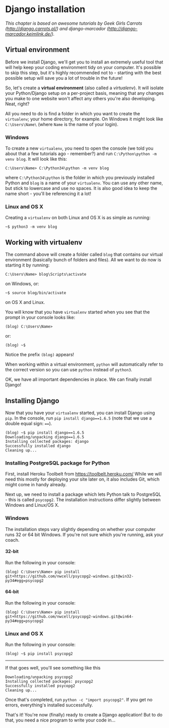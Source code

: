 # Django installation

*This chapter is based on awesome tutorials by Geek Girls Carrots (http://django.carrots.pl/) and django-marcador (http://django-marcador.keimlink.de/).*

## Virtual environment

Before we install Django, we'll get you to install an extremely useful tool that will help keep your coding environment tidy on your computer. It's possible to skip this step, but it's highly recommended not to - starting with the best possible setup will save you a lot of trouble in the future!

So, let's create a **virtual environment** (also called a *virtualenv*). It will isolate your Python/Django setup on a per-project basis, meaning that any changes you make to one website won't affect any others you're also developing. Neat, right?

All you need to do is find a folder in which you want to create the `virtualenv`; your home directory, for example. On Windows it might look like `C:\Users\Name\` (where `Name` is the name of your login).

### Windows

To create a new `virtualenv`, you need to open the console (we told you about that a few tutorials ago - remember?) and run `C:\Python\python -m venv blog`. It will look like this:

    C:\Users\Name> C:\Python34\python -m venv blog

where `C:\Python34\python` is the folder in which you previously installed Python and `blog` is a name of your `virtualenv`. You can use any other name, but stick to lowercase and use no spaces. It is also good idea to keep the name short - you'll be referencing it a lot!

### Linux and OS X

Creating a `virtualenv` on both Linux and OS X is as simple as running:

    ~$ python3 -m venv blog

## Working with virtualenv

The command above will create a folder called `blog` that contains our virtual environment (basically bunch of folders and files). All we want to do now is starting it by running:

    C:\Users\Name> blog\Scripts\activate

on Windows, or:

    ~$ source blog/bin/activate

on OS X and Linux.

You will know that you have `virtualenv` started when you see that the prompt in your console looks like:

    (blog) C:\Users\Name>

or:

    (blog) ~$

Notice the prefix `(blog)` appears!

When working within a virtual environment, `python` will automatically refer to the correct version so you can use `python` instead of `python3`.

OK, we have all important dependencies in place. We can finally install Django!

## Installing Django

Now that you have your `virtualenv` started, you can install Django using `pip`. In the console, run `pip install django==1.6.5` (note that we use a double equal sign: `==`).

    (blog) ~$ pip install django==1.6.5
    Downloading/unpacking django==1.6.5
    Installing collected packages: django
    Successfully installed django
    Cleaning up...

### Installing PostgreSQL package for Python

First, install Heroku Toolbelt from https://toolbelt.heroku.com/ While we will need this mostly for deploying your site later on, it also includes Git, which might come in handy already.

Next up, we need to install a package which lets Python talk to PostgreSQL - this is called `psycopg2`. The installation instructions differ slightly between Windows and Linux/OS X.

### Windows

The installation steps vary slightly depending on whether your computer runs 32 or 64 bit Windows. If you're not sure which you're running, ask your coach.

#### 32-bit

Run the following in your console:

    (blog) C:\Users\Name> pip install git+https://github.com/nwcell/psycopg2-windows.git@win32-py34#egg=psycopg2

#### 64-bit

Run the following in your console:

    (blog) C:\Users\Name> pip install git+https://github.com/nwcell/psycopg2-windows.git@win64-py34#egg=psycopg2

### Linux and OS X

Run the following in your console:

    (blog) ~$ pip install psycopg2

---

If that goes well, you'll see something like this

    Downloading/unpacking psycopg2
    Installing collected packages: psycopg2
    Successfully installed psycopg2
    Cleaning up...

Once that's completed, run `python -c "import psycopg2"`. If you get no errors, everything's installed successfully.

That's it! You're now (finally) ready to create a Django application! But to do that, you need a nice program to write your code in...
